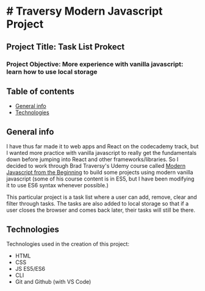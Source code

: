 # # Traversy Modern Javascript Project

## Project Title: Task List Prokect

### Project Objective: More experience with vanilla javascript: learn how to use local storage

## Table of contents

- [General info](#general-info)
- [Technologies](#technologies)

## General info

I have thus far made it to web apps and React on the codecademy track, but I wanted more practice with vanilla javascript to really get the fundamentals down before jumping into React and other frameworks/libraries.
So I decided to work through Brad Traversy's Udemy course called [Modern Javascript from the Beginning](https://www.udemy.com/course/modern-javascript-from-the-beginning/) to build some projects using modern vanilla javascript (some of his course content is in ES5, but I have been modifying it to use ES6 syntax whenever possible.)

This particular project is a task list where a user can add, remove, clear and filter through tasks. The tasks are also added to local storage so that if a user closes the browser and comes back later, their tasks will still be there.

## Technologies

Technologies used in the creation of this project:

- HTML
- CSS
- JS ES5/ES6
- CLI
- Git and Github (with VS Code)
